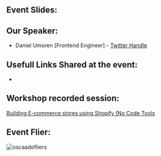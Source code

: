 ## Event Slides: 

## Our Speaker:

 - Daniel Umoren [Frontend Engineer] - [Twitter Handle](https://twitter.com/slimmy_tee_)

## Usefull Links Shared at the event:

- 

## Workshop recorded session:

[Building E-commerce stores using Shopify (No Code Tools](https://youtu.be/r2r8K4g2LYo)

## Event Flier: 

![oscaadofliers](https://user-images.githubusercontent.com/37118134/169681207-b6593ae5-4619-4376-8410-7c54116bc647.jpg)



